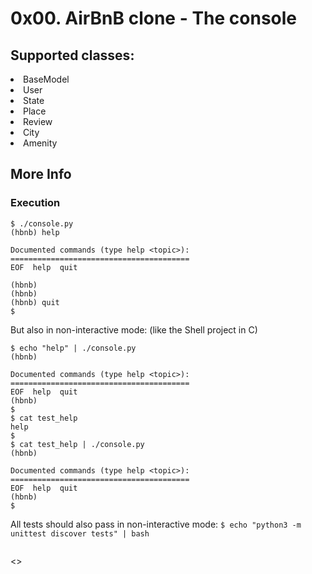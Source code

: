 <h1 class="gap">0x00. AirBnB clone - The console</h1>

<h2>Supported classes:</h2>
    <li>BaseModel</li>
    <li>User</li>
    <li>State</li>
    <li>Place</li>
    <li>Review</li>
    <li>City</li>
    <li>Amenity</li>

<h2>More Info</h2>

<h3>Execution</h3>

<pre><code>$ ./console.py
(hbnb) help

Documented commands (type help &lt;topic&gt;):
========================================
EOF  help  quit

(hbnb) 
(hbnb) 
(hbnb) quit
$
</code></pre>

<p>But also in non-interactive mode: (like the Shell project in C)</p>

<pre><code>$ echo "help" | ./console.py
(hbnb)

Documented commands (type help &lt;topic&gt;):
========================================
EOF  help  quit
(hbnb) 
$
$ cat test_help
help
$
$ cat test_help | ./console.py
(hbnb)

Documented commands (type help &lt;topic&gt;):
========================================
EOF  help  quit
(hbnb) 
$
</code></pre>

<p>All tests should also pass in non-interactive mode: <code>$ echo "python3 -m unittest discover tests" | bash</code></p>

<p><img src="https://holbertonintranet.s3.amazonaws.com/uploads/medias/2018/6/815046647d23428a14ca.png?X-Amz-Algorithm=AWS4-HMAC-SHA256&amp;X-Amz-Credential=AKIARDDGGGOUWMNL5ANN%2F20210624%2Fus-east-1%2Fs3%2Faws4_request&amp;X-Amz-Date=20210624T143900Z&amp;X-Amz-Expires=86400&amp;X-Amz-SignedHeaders=host&amp;X-Amz-Signature=52ec2bc9931ff114669768867a3215d3b423e63ef7c16fce9f1b42b9d21a91dc" alt="" style=""></p><>

</div>